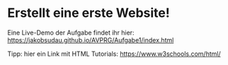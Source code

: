 # Erstellt eine erste Website!

Eine Live-Demo der Aufgabe findet ihr hier: https://jakobsudau.github.io/AVPRG/Aufgabe1/index.html

Tipp: hier ein Link mit HTML Tutorials: https://www.w3schools.com/html/